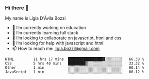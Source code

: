 ### Hi there 👋

My name is Lígia D'Ávila Bozzi

- 🔭 I’m currently working on education
- 🌱 I’m currently learning full stack
- 👯 I’m looking to collaborate on javascript, html and css
- 🤔 I’m looking for help with javascript and html
- 📫 How to reach me: ligia.bozzi@gmail.com

<!--START_SECTION:waka-->
```text
HTML         11 hrs 17 mins  ████████████████▓░░░░░░░░   66.38 % 
CSS          5 hrs 40 mins   ████████▒░░░░░░░░░░░░░░░░   33.32 % 
Other        1 min           ░░░░░░░░░░░░░░░░░░░░░░░░░   00.14 % 
JavaScript   1 min           ░░░░░░░░░░░░░░░░░░░░░░░░░   00.12 % 
```
<!--END_SECTION:waka-->

<!--
**ligiadavilabozzi/ligiadavilabozzi** is a ✨ _special_ ✨ repository because its `README.md` (this file) appears on your GitHub profile.
-->



